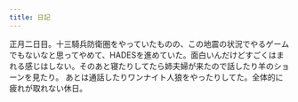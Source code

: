 ```yaml
---
title: 日記
---
```


正月二日目。十三騎兵防衛圏をやっていたものの、この地震の状況でやるゲームでもないなと思ってやめて、HADESを進めていた。面白いんだけどすごくはまれる感じはしない。そのあと寝たりしてたら姉夫婦が来たので話したり羊のショーンを見たり。
あとは通話したりワンナイト人狼をやったりしてた。全体的に疲れが取れない休日。